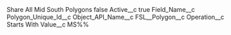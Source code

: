 <?xml version="1.0" encoding="UTF-8"?>
<CustomMetadata xmlns="http://soap.sforce.com/2006/04/metadata" xmlns:xsi="http://www.w3.org/2001/XMLSchema-instance" xmlns:xsd="http://www.w3.org/2001/XMLSchema">
    <label>Share All Mid South Polygons</label>
    <protected>false</protected>
    <values>
        <field>Active__c</field>
        <value xsi:type="xsd:boolean">true</value>
    </values>
    <values>
        <field>Field_Name__c</field>
        <value xsi:type="xsd:string">Polygon_Unique_Id__c</value>
    </values>
    <values>
        <field>Object_API_Name__c</field>
        <value xsi:type="xsd:string">FSL__Polygon__c</value>
    </values>
    <values>
        <field>Operation__c</field>
        <value xsi:type="xsd:string">Starts With</value>
    </values>
    <values>
        <field>Value__c</field>
        <value xsi:type="xsd:string">MS%%</value>
    </values>
</CustomMetadata>
